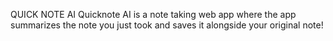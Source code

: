 QUICK NOTE AI
Quicknote AI is a note taking web app where the app summarizes the note you just took and saves it alongside your original note!
